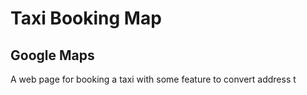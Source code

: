 # Taxi Booking Map

## Google Maps

A web page for booking a taxi with some feature to convert address t
